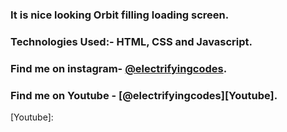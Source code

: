 ### It is nice looking Orbit filling loading screen.

### Technologies Used:- HTML, CSS and Javascript.

### Find me on instagram- [@electrifyingcodes][Instagram].
### Find me on Youtube  - [@electrifyingcodes][Youtube].

[Instagram]: https://www.instagram.com/electrifyingcodes
[Youtube]: